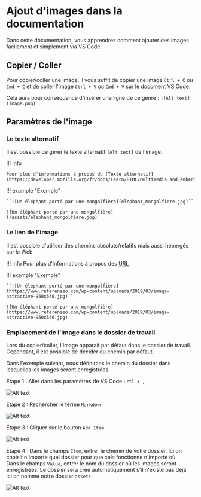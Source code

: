 # Ajout d'images dans la documentation

Dans cette documentation, vous apprendrez comment ajouter des images facilement et simplement via VS Code.

## Copier / Coller

Pour copier/coller une image, il vous suffit de copier une image ``Ctrl + C`` ou ``Cmd + C`` et de coller l'image ``Ctrl + V`` ou ``Cmd + V`` sur le document VS Code.

Cela aura pour conséquence d'insérer une ligne de ce genre : ``![Alt text](image.png)``

## Paramètres de l'image

### Le texte alternatif

Il est possible de gérer le texte alternatif ``[Alt text]`` de l'image.

!!! info  
  
    Pour plus d'informations à propos du [Texte alternatif](https://developer.mozilla.org/fr/docs/Learn/HTML/Multimedia_and_embedding/Images_in_HTML#texte_alternatif).

!!! example "Exemple"

    ``![Un éléphant porté par une mongolfière](elephant_mongolfiere.jpg)``

    ![Un éléphant porté par une mongolfière](/assets/elephant_mongolfiere.jpg)

### Le lien de l'image

Il est possible d'utiliser des chemins absoluts/relatifs mais aussi hébergés sur le Web.  

!!! info
    Pour plus d'informations à propos des [URL](https://developer.mozilla.org/fr/docs/Learn/Common_questions/Web_mechanics/What_is_a_URL)

!!! example "Exemple"

    ``![Un éléphant porté par une mongolfière](https://www.referenseo.com/wp-content/uploads/2019/03/image-attractive-960x540.jpg)``

    ![Un éléphant porté par une mongolfière](https://www.referenseo.com/wp-content/uploads/2019/03/image-attractive-960x540.jpg)

### Emplacement de l'image dans le dossier de travail

Lors du copier/coller, l'image apparait par défaut dans le dossier de travail. Cependant, il est possible de décider du chemin par défaut.

Dans l'exemple suivant, nous définirons le chemin du dossier dans lesquelles les images seront enregistrées.

Étape 1 : Aller dans les paramètres de VS Code ``Crtl + ,``

![Alt text](/assets/step1-ajout-image.png)

Étape 2 : Rechercher le terme ``Markdown``

![Alt text](/assets/step2-ajout-image.png)

Étape 3 : Cliquer sur le bouton ``Add Item``

![Alt text](/assets/step3-ajout-image.png)

Étape 4 : Dans le champs ``Item``, entrer le chemin de votre dossier. Ici on choisit n'importe quel dossier pour que cela fonctionne n'importe où.  
Dans le champs ``Value``, entrer le nom du dossier où les images seront enregistrées. Le dossier sera créé automatiquement s'il n'existe pas déjà, ici on nomme notre dossier ``assets``.

![Alt text](/assets/step4-ajout-image.png)